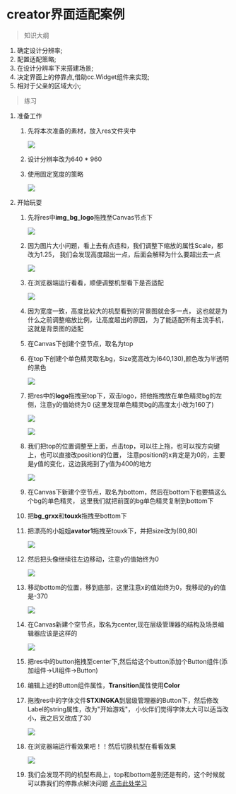 # creator界面适配案例 

> 知识大纲
1. 确定设计分辨率;
2. 配置适配策略;
3. 在设计分辨率下来搭建场景;
4. 决定界面上的停靠点,借助cc.Widget组件来实现;
5. 相对于父亲的区域大小;

> 练习
1. 准备工作
    1. 先将本次准备的素材，放入res文件夹中
    
        ![](./images/素材准备.jpg)

    2. 设计分辨率改为640 * 960
    3. 使用固定宽度的策略
    
        ![](./images/设置设计分辨率及策略.jpg)
        
2. 开始玩耍
    1. 先将res中**img_bg_logo**拖拽至Canvas节点下
    
        ![](./images/拖拽img_bg_logo.jpg) 
        
    2. 因为图片大小问题，看上去有点违和，我们调整下缩放的属性Scale，都改为1.25，
        我们会发现高度超出一点，后面会解释为什么要超出去一点   
    
        ![](./images/调整背景图比例.jpg)
        
    3. 在浏览器端运行看看，顺便调整机型看下是否适配  
    
        ![](./images/调整机型看下是否适配.jpg) 
        
    4. 因为宽度一致，高度比较大的机型看到的背景图就会多一点，
        这也就是为什么之前调整缩放比例，让高度超出的原因，
        为了能适配所有主流手机，这就是背景图的适配  
    
    5. 在Canvas下创建个空节点，取名为top
    6. 在top下创建个单色精灵取名bg，Size宽高改为(640,130),颜色改为半透明的黑色   
    
        ![](./images/创建单色精灵.jpg)  
        
    7. 把res中的**logo**拖拽至top下，双击logo，把他拖拽放在单色精灵bg的左侧，注意y的值始终为0
        (这里发现单色精灵bg的高度太小改为160了)
    
        ![](./images/双击logo改变位置.jpg)
        
        ![](./images/加好logo的效果图.jpg)
        
    8. 我们把top的位置调整至上面，点击top，可以往上拖，也可以按方向键上，也可以直接改position的位置，
        注意position的x肯定是为0的，主要是y值的变化，这边我拖到了y值为400的地方
        
        ![](./images/拖动top调整位置.jpg)   
        
    9. 在Canvas下新建个空节点，取名为bottom，然后在bottom下也要搞这么个bg的单色精灵，
        这里我们就把前面的bg单色精灵复制到bottom下
        
    10. 把**bg_grxx**和**touxk**拖拽至bottom下 
        
    11. 把漂亮的小姐姐**avator1**拖拽至touxk下，并把size改为(80,80)
    
        ![](./images/头像拖拽到头像框.jpg)
        
    12. 然后把头像继续往左边移动，注意y的值始终为0 
        
        ![](./images/头像移动好位置后.jpg)   
        
    13. 移动bottom的位置，移到底部，这里注意x的值始终为0，我移动的y的值是-370 
    
        ![](./images/bottom移到底部.jpg) 
        
    14. 在Canvas新建个空节点，取名为center,现在层级管理器的结构及场景编辑器应该是这样的 
    
        ![](./images/创建center.jpg)    
        
    15. 把res中的button拖拽至center下,然后给这个button添加个Button组件(添加组件->UI组件->Button)   
    
    16. 编辑上述的Button组件属性，**Transition**属性使用**Color**

    17. 拖拽res中的字体文件**STXINGKA**到层级管理器的Button下，然后修改Label的string属性，改为"开始游戏"，
        小伙伴们觉得字体太大可以适当改小，我之后又改成了30
    
        ![](./images/拖动字体文件.jpg) 
        
    18. 在浏览器端运行看效果吧！！然后切换机型在看看效果  
    
        ![](./images/在浏览器端运行效果.jpg)     
        
    19. 我们会发现不同的机型布局上，top和bottom差别还是有的，这个时候就可以靠我们的停靠点解决问题
        [点击此处学习](./04-cc.Widget组件.md)    